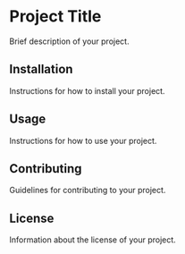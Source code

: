 # Project Title

Brief description of your project.

## Installation

Instructions for how to install your project.

## Usage

Instructions for how to use your project.

## Contributing

Guidelines for contributing to your project.

## License

Information about the license of your project.
